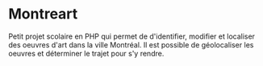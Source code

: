 # Montreart

Petit projet scolaire en PHP qui permet de d'identifier, modifier et localiser des oeuvres d'art dans la ville Montréal. Il est possible de géolocaliser les oeuvres et déterminer le trajet pour s'y rendre.
